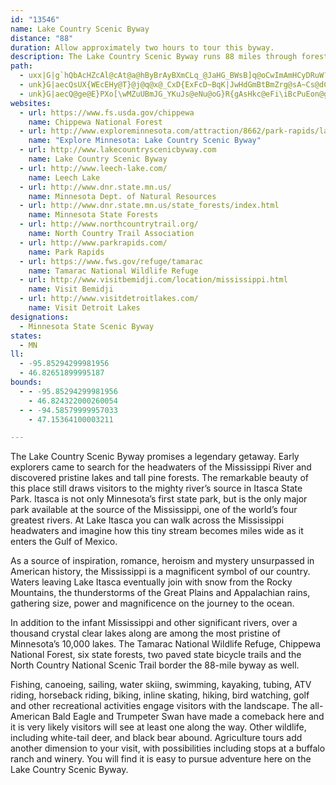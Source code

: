 ```yaml
---
id: "13546"
name: Lake Country Scenic Byway
distance: "88"
duration: Allow approximately two hours to tour this byway.
description: The Lake Country Scenic Byway runs 88 miles through forests, wildlife refuges, and parks, and near more than 1,000 lakes.
path:
  - uxx|G|g`hQbAcHZcAl@cAt@a@hByBrAyBXmCLq_@JaHG_BWsB]q@oCwImAmHCyDRuW?eTN}Uh@oQlCge@EeGWaGm@eGcOes@_C_KqGy[eAuJwFgp@c@yKMmTLkIn@cSxAwXHmCDuJuBgl@uE_dA[mNZq`DI_`@Q}]Ya`AMcEyEcy@Du@}RoiDyH_vAgAyMuAcKif@o|CiDaP{B{G_DeIkm@unAiEsHgBuCoo@oy@oCuEyFyMcQyb@cBoIqIyg@_A_HcRggAOuAyd@{hCaEcTwBkNkEyTkAcL_@uJ}@olAs@mx@UsIYgEoB}LaCyHuBaIiAgDwBgJuAcIYqF{Cyu@uAoZ_Csr@?sRTu{@EqaCDur@h@qhAN}NEmj@Ns`AYaMiB{QaIip@}CqTcByImB_IeAgFwDwNyWegAqD_JsFqIwTwUiEkFkCyEeBoDeBmEs@cCoBkIsAmJeAcOs@mqAUuKy@wHgBeJyB}GiVil@mCgJy@oEc@wDYoDOyDAwC@gDvBk|@?{FEkEc@aFyXo|B}@}H_@gFOyCO_NIiq@SqVEiWXcWDul@Uw_BW_c@Sqz@Fyq@x@qv@f@s`BaAkdBk@mq@mBsrDOwx@cAc~AGkf@Swn@_@sn@Mgd@EmFEwSByF]uy@
  - unk}G|aecQsUX{WEcEHy@T}@j@q@x@_CxD{ExFcD~BqK|JwHdGmBtBmZrg@sA~Cs@dCo@vDYdI?|w@]lDk@jEuBhIyZvv@iCfGsB|C_B|AuCjBeEx@}JLiSBkpA_@ce@w@mH?eE\kdBpU}GlAsEvAiR|GaFhAyEn@aI\mOD{Td@mDCyUfAm_Bj@qF^kElAoBv@mCfBsH`HiP`QeClDcBfEmAjE}@`GQhCEdBJno@O~COlCo@rGyBzIs@vB}z@|~AiCfDgErDcBfAsCjA}E~@yf@h@oM^g]dBwe@p@eCCoMaAmGQkr@L{f@[}p@^_h@k@uzA|@{iCbE{H[}Eq@wDy@qP{FkGeC
  - unk}G|aecQ@ge@E}PXo[\wMZuUBmJG_YKuJs@eNu@oG}R{gAsHkc@eFi\iBcPuEon@g@eFk@yFcAaGqCoJcHoTkKk[sC{Js@mD_@{Ci@_HOmDAiMDmq@EqwBN{TvA}x@V{G\sEnC}SrBgJxCsL~Lac@rCyKhAiHp@kLl@_vBKaKOwEY{EsAgLmBgIwHwUkn@yiBiFgJ{D_F{s@wz@}WkSsEaEwUuX}DyDmDsCsUcPoBoBmBeCoCqE{CgH{rAqeDoBiGaA_EqTakAo@eCgBiFeByDoCkFwAmBw[k]cD_FqEuH_CcF}C_ImBgG_DuNy@mFiAuJiAuOeLynBkDsj@uAkXu@kRYkEy@mGoCaOkI{a@AmIQuIYqAoAkC{FaFq@aAyAyCc@gBiEwScgAwsFwDiQeAkE_a@uoAsD}IaG}KsCwDqOyRkIoJqFaHiCuDmC_FqE{JoB_GyDgMeI}TeVuk@mBaFmD_KiDcMqC}K{H{\{CwLqI_`@kEuNyBqFyEiJwEaHeN}PuLoNcC_C{H_GwGeDkRmGusAsa@wNgDw`@iHg^eGi@GqHd@{NnBuAJsH^oO^
websites:
  - url: https://www.fs.usda.gov/chippewa
    name: Chippewa National Forest
  - url: http://www.exploreminnesota.com/attraction/8662/park-rapids/lake-country-scenic-byway
    name: "Explore Minnesota: Lake Country Scenic Byway"
  - url: http://www.lakecountryscenicbyway.com
    name: Lake Country Scenic Byway
  - url: http://www.leech-lake.com/
    name: Leech Lake
  - url: http://www.dnr.state.mn.us/
    name: Minnesota Dept. of Natural Resources
  - url: http://www.dnr.state.mn.us/state_forests/index.html
    name: Minnesota State Forests
  - url: http://www.northcountrytrail.org/
    name: North Country Trail Association
  - url: http://www.parkrapids.com/
    name: Park Rapids
  - url: https://www.fws.gov/refuge/tamarac
    name: Tamarac National Wildlife Refuge
  - url: http://www.visitbemidji.com/location/mississippi.html
    name: Visit Bemidji
  - url: http://www.visitdetroitlakes.com/
    name: Visit Detroit Lakes
designations:
  - Minnesota State Scenic Byway
states:
  - MN
ll:
  - -95.85294299981956
  - 46.82651899995187
bounds:
  - - -95.85294299981956
    - 46.824322000260054
  - - -94.58579999957033
    - 47.15364100003211

---
```


The Lake Country Scenic Byway promises a legendary getaway. Early explorers came to search for the headwaters of the Mississippi River and discovered pristine lakes and tall pine forests. The remarkable beauty of this place still draws visitors to the mighty river’s source in Itasca State Park. Itasca is not only Minnesota’s first state park, but is the only major park available at the source of the Mississippi, one of the world’s four greatest rivers. At Lake Itasca you can walk across the Mississippi headwaters and imagine how this tiny stream becomes miles wide as it enters the Gulf of Mexico.

As a source of inspiration, romance, heroism and mystery unsurpassed in American history, the Mississippi is a magnificent symbol of our country. Waters leaving Lake Itasca eventually join with snow from the Rocky Mountains, the thunderstorms of the Great Plains and Appalachian rains, gathering size, power and magnificence on the journey to the ocean.

In addition to the infant Mississippi and other significant rivers, over a thousand crystal clear lakes along are among the most pristine of Minnesota’s 10,000 lakes. The Tamarac National Wildlife Refuge, Chippewa National Forest, six state forests, two paved state bicycle trails and the North Country National Scenic Trail border the 88-mile byway as well.

Fishing, canoeing, sailing, water skiing, swimming, kayaking, tubing, ATV riding, horseback riding, biking, inline skating, hiking, bird watching, golf and other recreational activities engage visitors with the landscape. The all-American Bald Eagle and Trumpeter Swan have made a comeback here and it is very likely visitors will see at least one along the way. Other wildlife, including white-tail deer, and black bear abound. Agriculture tours add another dimension to your visit, with possibilities including stops at a buffalo ranch and winery. You will find it is easy to pursue adventure here on the Lake Country Scenic Byway.
